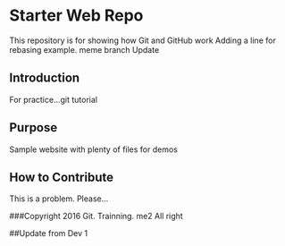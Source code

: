 # Starter Web Repo

This repository is for showing how Git and GitHub work
Adding a line for rebasing example.
meme branch  Update

## Introduction
For practice...git tutorial
## Purpose

Sample website with plenty of files for demos

## How to Contribute

This is a problem. Please...

###Copyright
2016 Git. Trainning.
me2 All right

##Update from Dev 1
